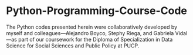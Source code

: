 # Python-Programming-Course-Code
The Python codes presented herein were collaboratively developed by myself and colleagues—Alejandro Boyco, Stephy Riega, and Gabriela Vidal—as part of our coursework for the Diploma of Specialization in Data Science for Social Sciences and Public Policy at PUCP.
